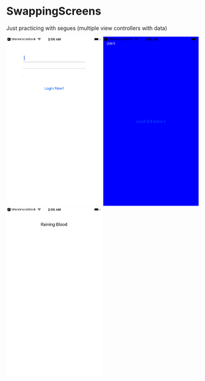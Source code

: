# SwappingScreens  

Just practicing with segues (multiple view controllers with data)

![screenshot1](https://github.com/johncrisostomo/SwappingScreens/blob/master/screenshots/ss1.png)
![screenshot2](https://github.com/johncrisostomo/SwappingScreens/blob/master/screenshots/ss2.png)
![screenshot3](https://github.com/johncrisostomo/SwappingScreens/blob/master/screenshots/ss3.png)
